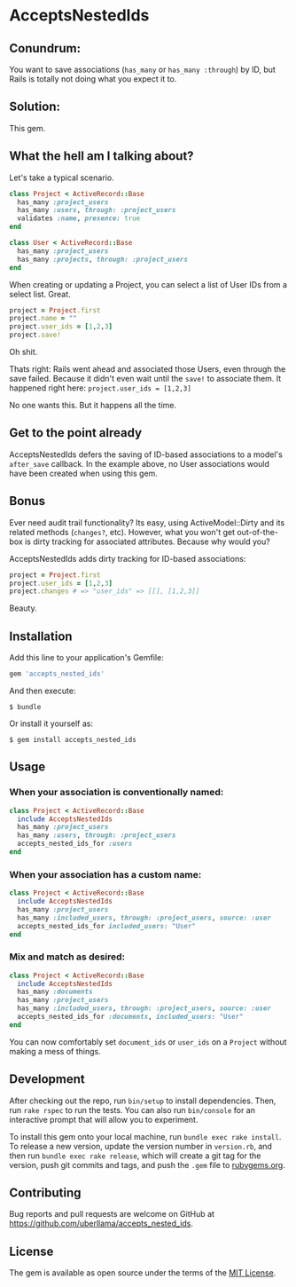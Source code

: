 # AcceptsNestedIds

## Conundrum:

You want to save associations (`has_many` or `has_many :through`) by ID, but Rails is totally not doing what you expect it to.

## Solution:

This gem.

## What the hell am I talking about?

Let's take a typical scenario.

```ruby
class Project < ActiveRecord::Base
  has_many :project_users
  has_many :users, through: :project_users
  validates :name, presence: true
end

class User < ActiveRecord::Base
  has_many :project_users
  has_many :projects, through: :project_users
end
```

When creating or updating a Project, you can select a list of User IDs from a select list. Great.

```ruby
project = Project.first
project.name = ""
project.user_ids = [1,2,3]
project.save!
```

Oh shit.

Thats right: Rails went ahead and associated those Users, even through the save failed. Because it didn't even wait until the `save!` to associate them. It happened right here: `project.user_ids = [1,2,3]`

No one wants this. But it happens all the time.

## Get to the point already

AcceptsNestedIds defers the saving of ID-based associations to a model's `after_save` callback. In the example above, no User associations would have been created when using this gem.

## Bonus

Ever need audit trail functionality? Its easy, using ActiveModel::Dirty and its related methods (`changes?`, etc). However, what you won't get out-of-the-box is dirty tracking for associated attributes. Because why would you?

AcceptsNestedIds adds dirty tracking for ID-based associations:

```ruby
project = Project.first
project.user_ids = [1,2,3]
project.changes # => "user_ids" => [[], [1,2,3]]
```

Beauty.

## Installation

Add this line to your application's Gemfile:

```ruby
gem 'accepts_nested_ids'
```

And then execute:

    $ bundle

Or install it yourself as:

    $ gem install accepts_nested_ids

## Usage

### When your association is conventionally named:

```ruby
class Project < ActiveRecord::Base
  include AcceptsNestedIds
  has_many :project_users
  has_many :users, through: :project_users
  accepts_nested_ids_for :users
end
```

### When your association has a custom name:

```ruby
class Project < ActiveRecord::Base
  include AcceptsNestedIds
  has_many :project_users
  has_many :included_users, through: :project_users, source: :user
  accepts_nested_ids_for included_users: "User"
end
```

### Mix and match as desired:

```ruby
class Project < ActiveRecord::Base
  include AcceptsNestedIds
  has_many :documents
  has_many :project_users
  has_many :included_users, through: :project_users, source: :user
  accepts_nested_ids_for :documents, included_users: "User"
end
```

You can now comfortably set `document_ids` or `user_ids` on a `Project` without making a mess of things.

## Development

After checking out the repo, run `bin/setup` to install dependencies. Then, run `rake rspec` to run the tests. You can also run `bin/console` for an interactive prompt that will allow you to experiment.

To install this gem onto your local machine, run `bundle exec rake install`. To release a new version, update the version number in `version.rb`, and then run `bundle exec rake release`, which will create a git tag for the version, push git commits and tags, and push the `.gem` file to [rubygems.org](https://rubygems.org).

## Contributing

Bug reports and pull requests are welcome on GitHub at https://github.com/uberllama/accepts_nested_ids.


## License

The gem is available as open source under the terms of the [MIT License](http://opensource.org/licenses/MIT).

